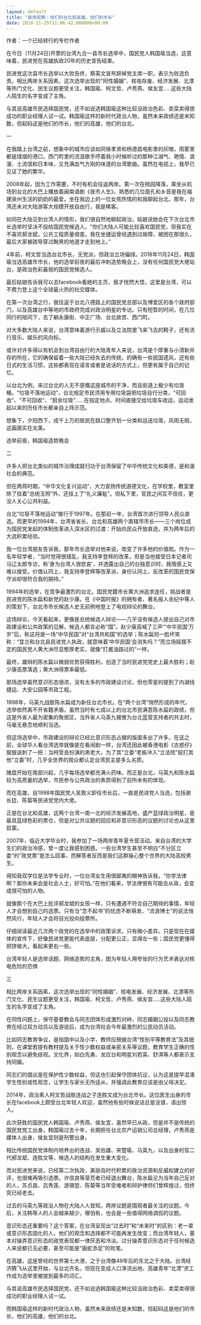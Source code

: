 ```yaml
---
layout: default
title: "彼岸观察：他们的台北和高雄，他们的市长"
date: 2018-11-25T11:06:42.000000+00:00
---
```


作者：一个已经转行的专栏作者

在今日（11月24日)开票的台湾九合一县市长选举中，国民党人韩国瑜当选，这意味着，民进党在高雄执政20年的历史宣告结束。

民进党这次县市长选举以大败告终，蔡英文宣布辞掉党主席一职，表示为败选负责。相比两岸关系因素，这次选举出现的“同性婚姻”、核电存废、经济发展、北漂等热门文化、民生议题更受关注，韩国瑜、柯文哲、卢秀燕、侯友宜…..这些大陆人陌生的名字变成了主角。

与其说高雄市民选择国民党，还不如说选韩国瑜这种比较没政治色彩、卖菜卖得很成功的职业经理人试一试。韩国瑜这样的新时代政治人物，虽然未来政绩还是未知数，但起码这是他们的市长，他们的高雄，他们的台北。

一

在我踏上台湾之前，想象中的城市应该如同侯孝贤和杨德昌电影里的灰暗，雨雾里都是煤烟的港口，西门町里的流浪歌手哼着我小时候听过的那种江湖气、艳情、浪漫、土流氓和日本味，又充满血气方刚的味道的台湾歌曲。虽然在电视上，我早已见证了她的繁华。

2008年起，因为工作需要，不时有机会往返两岸。第一次在桃园降落，乘坐从机场到台北的大巴上播放着闽南语剧《夜市人生》。熟悉的几位面孔和乡音是我在福建泉州生活的奶奶的最爱。坐在我边上的一位女孩热情的和我聊起台北，那年，台湾还未对大陆游客大规模开放自由行，我是稀客。

如同在大陆见到台湾人的情形，我们很自然地聊起政治，姑娘说她会在下次台北市长选举时坚决不投给国民党候选人，“你们大陆人可能比较喜欢国民党，但我实在不喜欢郝龙斌，公共工程质量很差。我在坐捷运曾经遇到过故障，被困在那很久，最后大家被疏导穿过黝黑的地道才走到地上。”

4年前，柯文哲当选台北市长，无党派，但政治立场偏绿。2018年11月24日，韩国瑜当选高雄市市长，他的选举前夜的最后冲刺造势晚会上，没有任何国民党大佬站台，是政治色彩最弱的国民党候选人。

最后姑娘告诉我可以去facebook看她的主页，我才恍然大悟，这里是台湾，可以不费力登上这个全球最火热的社交媒体。

在第一次台湾之行，我往返于台北八德路上的国民党总部以及博爱区的各个政府部门，以及高雄台中等地的市政府完成对政治明星的专访。只有短暂的时间，在几位同行的陪同下，去了躺永康街、中正广场、台北故宫、西门町。

对大多数大陆人来说，台湾意味着游行示威以及立法院里飞来飞去的鞋子，还有流行音乐、娱乐的风向标。

或许对许多得以有机会到台湾自由行的大陆青年人来说，台湾是个厚重与小清新并存的所在，它的确保留着一些大陆已经失去的传统，的确有一些民国遗风，还有些日式的生活习惯，这些都表现在语言或者是说话的方式上，但更有属于自己的记忆。

以台北为例，来过台北的人无不感慨这座城市的干净，而且街道上极少有垃圾桶。“垃圾不落地运动”，台北规定市民须用专用垃圾袋把垃圾自行分类，“可回收”、“不可回收”、“厨余垃圾”……在指定地点、时间直接交给垃圾车收运，运动发起以来的历任市长都亲自上阵示范。

想象下，夕阳西下，成千上万的居民在路口整齐划一分类和运送垃圾，风雨无阻，这画面实在太美。

选举前夜，韩国瑜造势晚会

二

许多人把台北类似的城市治理成就归功于台湾保留了中华传统文化和美德，是和谐社会的典范。

但在两蒋时期，“中华文化复兴运动”，大力宣扬传统道德文化，在学校里，教室里除了挂着“总统玉照”外，还挂上了“礼义廉耻”。但私下里，官民之间互不信任，更没人关心公共利益。

台北“垃圾不落地运动”推行于1997年。在那前一年，台湾首次进行领导人民众直选。而更早的1994年，台湾省省长、台北和高雄两个直辖市市长——三个岗位成为国民党发起的体制改革进入深水区的过渡：开始向民众开放直选，并为两年后的大选积累经验。

我一位台湾朋友告诉我，那年市长选举对他来说，改变了许多他的价值观。作为一名年轻学者，“当时觉得很错乱，我支持李登辉的改革，但是当他接受日本记者司马辽太郎专访，称‘身为台湾人很悲哀’，并透露出自己的台独意识时，我情感上又难以接受。价值认同上，我支持李登辉等改革派，身份认同上，反改革的国民党保守派却很符合我的期待。”

1994年的选举，在竞争最激烈的台北，国民党籍市长黄大洲追求连任，挑战者是民进党的陈水扁和新党的赵少康。在《中国时报》的拥有者、著名报人余纪中等人的策划下，台北市市长候选人史无前例地登上了电视辩论的舞台。

这场辩论，今天看起来，更像是总统候选人辩论——几乎没有候选人提出自己对市政建设和公共政策的见解，候选人都言必称“国”。赵少康高喊了三声“‘中华民国’万岁”后，称这将是一场“中华民国”对“台湾共和国”的选举；陈水扁则一脸坏笑称：“宜兰和台北县民进党人执政，就意味着‘中华民国’会消失吗？”而立场摇摆不定的国民党人黄大洲尽显憨厚老实，就像“打酱油路过的”一样。

最终，雄辩的陈水扁以微弱优势获得胜利，创造了当时民进党党史上最大胜利；赵少康高票落选；黄大洲得票率最低。

那场选举虽然意识形态很浓，没有太多的市政建设讨论，但也零星的提到了内湖线捷运、大安公园等市政工程。

1998年，马英九战胜陈水扁成为新任台北市长。在“两个台湾”悄然形成的年代，选举依然离不开省籍矛盾，虽然当时有七成以上的台北市民满意陈水扁的政绩，但这是外省人最为密集的聚居区，当外省人马英九被推为台北蓝营支持者的共主时，马毫无悬念地顺利当选。

但这场选举中，市政建设的辩论已经比意识形态占据的版面多出了许多。在这之前，全球华人看台湾选举就像是在看闹剧一样，台湾还因此被香港电影《古惑仔》狠狠讽刺了一把：当柯受良扮演的黑老大，为了其“立委”老板冲入“立法院”殴打其他“立委”时，几乎全世界的观众都认定台湾民主是多么劣质。

赌盘开始在南部兴起，几乎每场选举都充满火药味。而正是台北，马英九和陈水扁较为高质量的选举，市民参与公共政治的素质得到了前所未有的体现。

而在高雄，自1998年国民党人吴敦义卸任市长后，一直是民进党人当选，包括谢长廷、陈菊等民进党党内大佬。

正是在台北和高雄，这两个台湾一南一北的经济发展高地，盛产蓝绿政治明星，是最具蓝绿色彩的票仓，但是对公共议题的回应和非意识形态的议题的讨论也从这里启蒙。

2007年，临近大学毕业时，我参加了一场两岸青年夏令营活动。来自台湾的大学生们的政治冷感，曾一度让我感到困惑。一些台湾学生甚至不明白“不分区立委”的“政党票”是怎么回事，而解答者反而是我们这群操心整个世界的大陆高校男生。

得知我双学位是法学专业时，一位台湾女生用很鄙夷的眼神告诉我，“你学法律啊？那你未来会是社会人士，好可怕。”在他们看来，学法律很有可能会从政，会变成很可怕的人物。

就像那个在大巴上批评郝龙斌的女孩一样，只有遭遇不符合自己期待的事情，年轻人才会想到自己的选票。只有当“念不起书”的忧虑不断萌发、“流浪博士”的说法悄然风行，年轻人才会将目光投向投票所。

仔细阅读最近几次两个政党的在选举中的政策诉求，只有微小差异。只是现在在媒体的宣传下，好像民进党更能代表底层，分配更公正，显得左一些；国民党更懂得把饼做大，看起来更右一些。

台湾年轻人是选举话题、网络造势的主角，图为年轻人用夸张的行为艺术表达对核电危险的恐惧

三

相比两岸关系因素，这次选举出现的“同性婚姻”、核电发展、经济发展、北漂等热门文化、民生议题更受关注，韩国瑜、柯文哲、卢秀燕、侯友宜…..这些大陆人陌生的名字变成了主角。

在同性问题上，保守基督教会与同志团体形成激烈对峙，同志婚姻公投以及同志教育在经过双方动员以及游说后，成为台湾社会今年最激烈的公民动员活动。

比如同志教育争议，是指国中以及小学，教师应根据台湾“性别平等教育法”及其细则，在课堂若提有教材提及关于性少数权益或亲密关系等议题，教育学生正确的性别观念以避免歧视。文化界，如白先勇、龙应台和明星刘若英、舒淇等人都表示支持同婚。

同志们的倡议是在保护性少数权益，但这也引起保守团体抗议，认为这是提早混淆学生性别或性观念，让学生与家长无所适从，并强调此教育应该是由父母决定。

2014年，政治素人柯文哲战胜连战之子连胜文成为台北市长。这位医生出身的市长在facebook上颇受台北年轻人欢迎，虽然他有些时候说话总是没谱，语出惊人。

此次获胜的国民党人韩国瑜、卢秀燕、侯友宜，虽然早已从政，但是并不是传统的国民党党工出身。韩国瑜过去十年，长期担任台北农产运销公司总经理，卢秀燕是媒体人出身，侯友宜则是刑警出身。

相比传统国民党体制内培养出的连战、吴伯雄、宋楚瑜、马英九，以及出身的官二代郝龙斌、连胜文等，候选人的结构在发生重大变化。

而对民进党来说，已经第二次执政，美丽岛时代积累的政治资源和反威权建立的好评，也很难再吸引选票。许信良等垦荒者已经退出舞台，陈水扁沦为当年自己反对的人，苏贞昌、吕秀莲、游锡堃、陈菊等当年受难者和辩护律师们曾辉煌过，但终究已经老去。

过去的马英九等政治人物在大陆人人皆知，两岸议题是围观者最关注的议题。今后，关注韩等人的人会越来越少，哪怕有，也会是一些值得网络调侃的议题。

意识形态还重要吗？这个答案，在台湾呈现出“过去时”和“未来时”的区别：老一辈或意识形态固化的人，他们的观念和选择都不可能再发生改变；而台湾年轻人，基本对操弄意识形态的政党表现都一律厌恶和冷淡。过分操弄意识形态对于任何候选人来说都已无必要，甚至可能是“画蛇添足”的败笔。

在高雄，这座曾经的世界第七大港，之于台湾像49年后的东北之于大陆。台湾经济腾飞从这里开始，与台北齐名，但现在变成人口净流出地，高雄青年“北漂”求工作成为选举里被提到最多的词汇。

与其说高雄市民选择国民党，还不如说选韩国瑜这种比较没政治色彩、卖菜卖得很成功的职业经理人试一试。

而韩国瑜这样的新时代政治人物，虽然未来政绩还是未知数，但起码这是他们的市长，他们的高雄，他们的台北。

